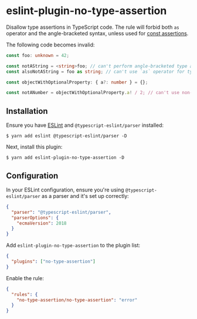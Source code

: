 # eslint-plugin-no-type-assertion

Disallow type assertions in TypeScript code. The rule will forbid both `as` operator and the angle-bracketed syntax, unless used for [const assertions](https://www.typescriptlang.org/docs/handbook/release-notes/typescript-3-4.html#const-assertions).

The following code becomes invalid:

```typescript
const foo: unknown = 42;

const notAString = <string>foo; // can't perform angle-bracketed type assertion
const alsoNotAString = foo as string; // can't use `as` operator for type assertion

const objectWithOptionalProperty: { a?: number } = {};

const notANumber = objectWithOptionalProperty.a! / 2; // can't use non-null assertion operator
```

## Installation

Ensure you have [ESLint](http://eslint.org) and `@typescript-eslint/parser` installed:

```
$ yarn add eslint @typescript-eslint/parser -D
```

Next, install this plugin:

```
$ yarn add eslint-plugin-no-type-assertion -D
```

## Configuration

In your ESLint configuration, ensure you're using `@typescript-eslint/parser` as a parser and it's set up correctly:

```json
{
  "parser": "@typescript-eslint/parser",
  "parserOptions": {
    "ecmaVersion": 2018
  }
}
```

Add `eslint-plugin-no-type-assertion` to the plugin list:

```json
{
  "plugins": ["no-type-assertion"]
}
```

Enable the rule:

```json
{
  "rules": {
    "no-type-assertion/no-type-assertion": "error"
  }
}
```
